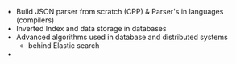 
- Build JSON parser from scratch (CPP) & Parser's in languages (compilers)
- Inverted Index and data storage in databases
- Advanced algorithms used in database and distributed systems
	- behind Elastic search
- 